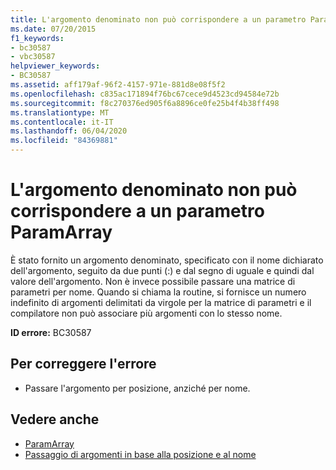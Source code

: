 ```yaml
---
title: L'argomento denominato non può corrispondere a un parametro ParamArray
ms.date: 07/20/2015
f1_keywords:
- bc30587
- vbc30587
helpviewer_keywords:
- BC30587
ms.assetid: aff179af-96f2-4157-971e-881d8e08f5f2
ms.openlocfilehash: c835ac171894f76bc67cece9d4523cd94584e72b
ms.sourcegitcommit: f8c270376ed905f6a8896ce0fe25b4f4b38ff498
ms.translationtype: MT
ms.contentlocale: it-IT
ms.lasthandoff: 06/04/2020
ms.locfileid: "84369881"
---
```

# <a name="named-argument-cannot-match-a-paramarray-parameter"></a>L'argomento denominato non può corrispondere a un parametro ParamArray
È stato fornito un argomento denominato, specificato con il nome dichiarato dell'argomento, seguito da due punti (:) e dal segno di uguale e quindi dal valore dell'argomento. Non è invece possibile passare una matrice di parametri per nome. Quando si chiama la routine, si fornisce un numero indefinito di argomenti delimitati da virgole per la matrice di parametri e il compilatore non può associare più argomenti con lo stesso nome.  
  
 **ID errore:** BC30587  
  
## <a name="to-correct-this-error"></a>Per correggere l'errore  
  
- Passare l'argomento per posizione, anziché per nome.  
  
## <a name="see-also"></a>Vedere anche

- [ParamArray](../language-reference/modifiers/paramarray.md)
- [Passaggio di argomenti in base alla posizione e al nome](../programming-guide/language-features/procedures/passing-arguments-by-position-and-by-name.md)
